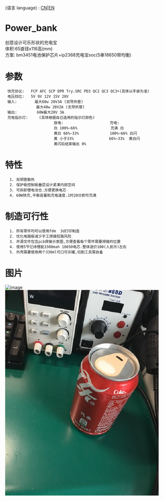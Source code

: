 (语言 language) : [CN](https://github.com/fBn0523/Power_bank/blob/main/README.md)|[EN](https://github.com/fBn0523/Power_bank/blob/main/README_EN.md)
# Power_bank
创意设计可乐形状的充电宝\
体积:65直径x116高(mm)\
方案: bm3451电池保护芯片+ip2368充电宝soc(5串18650带均衡)
# 参数

     快充协议:   FCP AFC SCP DPR Try.SRC PD3 QC2 QC3 QC3+(具体以手册为准)
     电压挡位:   5V 9V 12V 15V 20V
     输入:        最大60w 20V3A (双导热管)
                  最大40w 20V2A (无导热管)
     输出:         60W最大20V 3A
     充电指示灯:     (具体根据自己选用的指示灯颜色)
                          放电:                     充电:
                          白 100%~66%               充满 白
                          黄白 66%~33%              100%~66% 白闪
                          黄 小于33%                66%~33%  黄白闪
                          黄闪后结束输出 0%
 

# 特性
      1. 双铜管散热
      2. 保护板控制板叠层设计紧凑内部空间
      3. 可拆卸锂电池仓.方便更换电芯
      4. 60W快充,平衡容量和充电速度.1时20分即可充满
# 制造可行性

      1. 所有零件均可以使用fdm  3d打印制造
      2. 优化电路板减少手工焊接短路风险
      3. 开源文件包含pcb焊接示意图,方便查看每个零件需要焊接的位置
      4. 使用5节亿纬锂能3300mah 18650电芯.整体造价100(人民币)左右
      5. 外壳需要使用两个330ml可口可乐罐,切割工具需自备
# 图片
![image](https://github.com/fBn0523/Power_bank/blob/main/images/img1.JPG) ![image](https://github.com/Fbn-lab/Power_bank/blob/main/images/img4.jpg)
